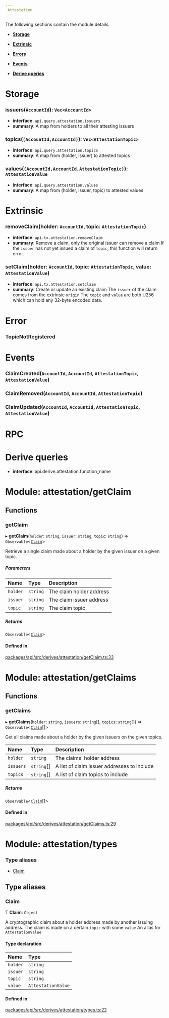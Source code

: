 ```yaml
---
 Attestation
---
```


The following sections contain the module details. 

- **[Storage](#Storage)**

- **[Extrinsic](#Extrinsic)**

- **[Errors](#Error)**

- **[Events](#Events)**

- **[Derive queries](#derive-queries)**

 
# Storage
 
### issuers(`AccountId`): `Vec<AccountId>`
- **interface**: `api.query.attestation.issuers`
- **summary**:   A map from holders to all their attesting issuers 
 
### topics(`(AccountId,AccountId)`): `Vec<AttestationTopic>`
- **interface**: `api.query.attestation.topics`
- **summary**:   A map from (holder, issuer) to attested topics 
 
### values(`(AccountId,AccountId,AttestationTopic)`): `AttestationValue`
- **interface**: `api.query.attestation.values`
- **summary**:   A map from (holder, issuer, topic) to attested values 
 
# Extrinsic
 
### removeClaim(holder: `AccountId`, topic: `AttestationTopic`)
- **interface**: `api.tx.attestation.removeClaim`
- **summary**:   Remove a claim, only the original issuer can remove a claim If the `issuer` has not yet issued a claim of `topic`, this function will return error. 
 
### setClaim(holder: `AccountId`, topic: `AttestationTopic`, value: `AttestationValue`)
- **interface**: `api.tx.attestation.setClaim`
- **summary**:   Create or update an existing claim The `issuer` of the claim comes from the extrinsic `origin` The `topic` and `value` are both U256 which can hold any 32-byte encoded data. 
 
# Error
 
### TopicNotRegistered
 
# Events
 
### ClaimCreated(`AccountId`, `AccountId`, `AttestationTopic`, `AttestationValue`)
 
### ClaimRemoved(`AccountId`, `AccountId`, `AttestationTopic`)
 
### ClaimUpdated(`AccountId`, `AccountId`, `AttestationTopic`, `AttestationValue`)
 
# RPC
 
# Derive queries

- **interface**: api.derive.attestation.function_name
# Module: attestation/getClaim


## Functions

### getClaim

▸ **getClaim**(`holder`: `string`, `issuer`: `string`, `topic`: `string`) => `Observable`<[`Claim`](attestation_types.md#claim)\>

Retrieve a single claim made about a holder by the given issuer on a given topic.


##### Parameters

| Name | Type | Description |
| :------ | :------ | :------ |
| `holder` | `string` | The claim holder address |
| `issuer` | `string` | The claim issuer address |
| `topic` | `string` | The claim topic |

##### Returns

`Observable`<[`Claim`](attestation_types.md#claim)\>

#### Defined in

[packages/api/src/derives/attestation/getClaim.ts:33](https://github.com/cennznet/api.js/blob/9d130bf/packages/api/src/derives/attestation/getClaim.ts#L33)

# Module: attestation/getClaims


## Functions

### getClaims

▸ **getClaims**(`holder`: `string`, `issuers`: `string`[], `topics`: `string`[]) => `Observable`<[`Claim`](attestation_types.md#claim)[]\>

Get all claims made about a holder by the given issuers on the given topics.


| Name | Type | Description |
| :------ | :------ | :------ |
| `holder` | `string` | The claims' holder address |
| `issuers` | `string`[] | A list of claim issuer addresses to include |
| `topics` | `string`[] | A list of claim topics to include |

##### Returns

`Observable`<[`Claim`](attestation_types.md#claim)[]\>

#### Defined in

[packages/api/src/derives/attestation/getClaims.ts:29](https://github.com/cennznet/api.js/blob/9d130bf/packages/api/src/derives/attestation/getClaims.ts#L29)

# Module: attestation/types


### Type aliases

- [Claim](attestation_types.md#claim)

## Type aliases

### Claim

Ƭ **Claim**: `Object`

A cryptographic claim about a holder address made by another issuing address.
The claim is made on a certain `topic` with some `value`
An alias for `AttestationValue`

#### Type declaration

| Name | Type |
| :------ | :------ |
| `holder` | `string` |
| `issuer` | `string` |
| `topic` | `string` |
| `value` | `AttestationValue` |

#### Defined in

[packages/api/src/derives/attestation/types.ts:22](https://github.com/cennznet/api.js/blob/9d130bf/packages/api/src/derives/attestation/types.ts#L22)
